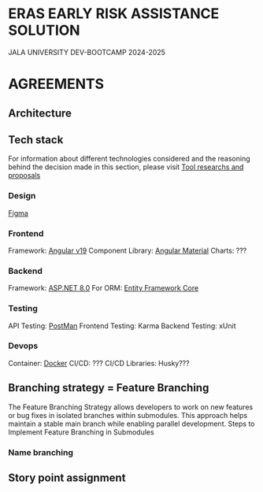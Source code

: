 
# ERAS EARLY RISK ASSISTANCE SOLUTION
JALA UNIVERSITY DEV-BOOTCAMP 2024-2025
# AGREEMENTS
## Architecture
## Tech stack
For information about different technologies considered and the reasoning behind the decision made in this section, please visit [Tool researchs and proposals](https://github.com/JU-DEV-Bootcamps/ERAS/wiki/Researchs) 

### Design
[Figma](https://www.figma.com/)

### Frontend
Framework: [Angular v19](https://angular.dev/)
Component Library: [Angular Material](https://material.angular.io/)
Charts: ???

### Backend
Framework: [ASP.NET 8.0](https://dotnet.microsoft.com/es-es/apps/aspnet)
For ORM: [Entity Framework Core](https://learn.microsoft.com/es-es/ef/core/)

### Testing
API Testing: [PostMan](https://www.postman.com/)
Frontend Testing: Karma
Backend Testing: xUnit

### Devops
Container: [Docker](https://www.docker.com/)
CI/CD: ???
CI/CD Libraries: Husky???


## Branching strategy = Feature Branching
The Feature Branching Strategy allows developers to work on new features or bug fixes in isolated branches within submodules. This approach helps maintain a stable main branch while enabling parallel development.
Steps to Implement Feature Branching in Submodules
### Name branching

## Story point assignment
